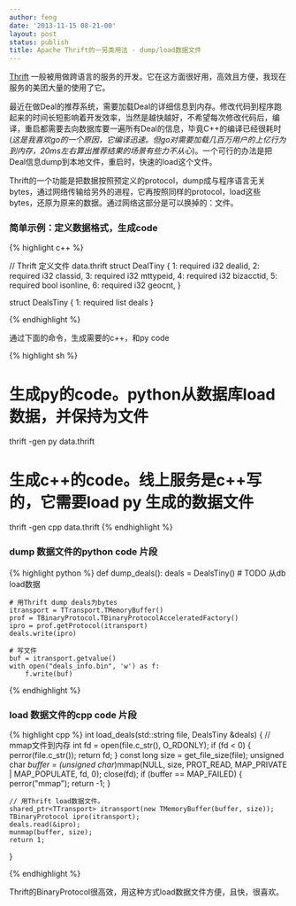```yaml
---
author: feng
date: '2013-11-15 08-21-00'
layout: post
status: publish
title: Apache Thrift的一另类用法 - dump/load数据文件
---
```


[Thrift](http://thrift.apache.org/)
一般被用做跨语言的服务的开发。它在这方面很好用，高效且方便，我现在服务的美团大量的使用了它。

最近在做Deal的推荐系统，需要加载Deal的详细信息到内存。修改代码到程序跑起来的时间长短影响着开发效率，当然是越快越好，不希望每次修改代码后，编译，重启都需要去向数据库要一遍所有Deal的信息，毕竟C++的编译已经很耗时(*这是我喜欢go的一个原因，它编译迅速。但go对需要加载几百万用户的上亿行为到内存，20ms左右算出推荐结果的场景有些力不从心*)。一个可行的办法是把Deal信息dump到本地文件，重启时，快速的load这个文件。

Thrift的一个功能是把数据按照预定义的protocol，dump成与程序语言无关bytes，通过网络传输给另外的进程，它再按照同样的protocol，load这些bytes，还原为原来的数据。通过网络这部分是可以换掉的：文件。

### 简单示例：定义数据格式，生成code

{% highlight c++ %}

// Thrift 定义文件 data.thrift
struct DealTiny {
    1: required i32 dealid,
    2: required i32 classid,
    3: required i32 mttypeid,
    4: required i32 bizacctid,
    5: required bool isonline,
    6: required i32 geocnt,
}

struct DealsTiny {
    1: required list<DealTiny> deals
}

{% endhighlight %}


通过下面的命令，生成需要的c++，和py code

{% highlight sh %}
# 生成py的code。python从数据库load数据，并保持为文件
thrift -gen py data.thrift

# 生成c++的code。线上服务是c++写的，它需要load py 生成的数据文件
thrift -gen cpp data.thrift
{% endhighlight %}

### dump 数据文件的python code 片段

{% highlight python %}
def dump_deals():
    deals = DealsTiny() # TODO 从db load数据
    
    # 用Thrift dump deals为bytes
    itransport = TTransport.TMemoryBuffer()
    prof = TBinaryProtocol.TBinaryProtocolAcceleratedFactory()
    ipro = prof.getProtocol(itransport)
    deals.write(ipro)
    
    # 写文件
    buf = itransport.getvalue()
    with open("deals_info.bin", 'w') as f:
        f.write(buf)


{% endhighlight %}

### load 数据文件的cpp code 片段

{% highlight cpp %}
int load_deals(std::string file, DealsTiny &deals) {
    // mmap文件到内存
    int fd = open(file.c_str(), O_RDONLY);
    if (fd < 0) {
        perror(file.c_str());
        return fd;
    }
    const long size = get_file_size(file);
    unsigned char *buffer = (unsigned char*)mmap(NULL, size, PROT_READ, MAP_PRIVATE | MAP_POPULATE, fd, 0);
    close(fd);
    if (buffer == MAP_FAILED) {
        perror("mmap");
        return -1;
    }

    // 用Thrift load数据文件。
    shared_ptr<TTransport> itransport(new TMemoryBuffer(buffer, size));
    TBinaryProtocol ipro(itransport);
    deals.read(&ipro);
    munmap(buffer, size);
    return 1;
}


{% endhighlight %}

Thrift的BinaryProtocol很高效，用这种方式load数据文件方便，且快，很喜欢。
